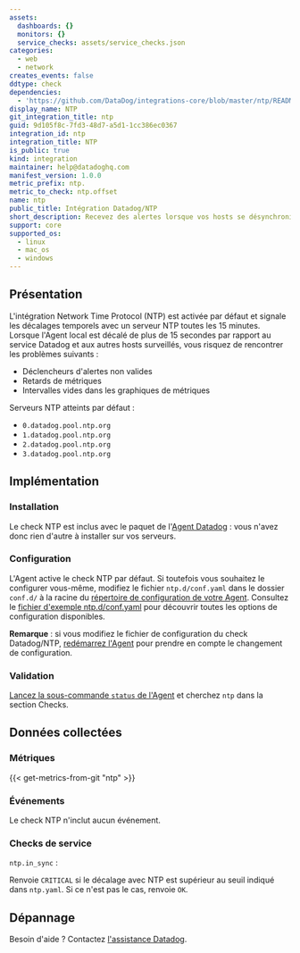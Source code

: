 ```yaml
---
assets:
  dashboards: {}
  monitors: {}
  service_checks: assets/service_checks.json
categories:
  - web
  - network
creates_events: false
ddtype: check
dependencies:
  - 'https://github.com/DataDog/integrations-core/blob/master/ntp/README.md'
display_name: NTP
git_integration_title: ntp
guid: 9d105f8c-7fd3-48d7-a5d1-1cc386ec0367
integration_id: ntp
integration_title: NTP
is_public: true
kind: integration
maintainer: help@datadoghq.com
manifest_version: 1.0.0
metric_prefix: ntp.
metric_to_check: ntp.offset
name: ntp
public_title: Intégration Datadog/NTP
short_description: Recevez des alertes lorsque vos hosts se désynchronisent du serveur NTP de votre choix.
support: core
supported_os:
  - linux
  - mac_os
  - windows
---
```

## Présentation

L'intégration Network Time Protocol (NTP) est activée par défaut et signale les décalages temporels avec un serveur NTP toutes les 15 minutes. Lorsque l'Agent local est décalé de plus de 15 secondes par rapport au service Datadog et aux autres hosts surveillés, vous risquez de rencontrer les problèmes suivants :

- Déclencheurs d'alertes non valides
- Retards de métriques
- Intervalles vides dans les graphiques de métriques

Serveurs NTP atteints par défaut :

- `0.datadog.pool.ntp.org`
- `1.datadog.pool.ntp.org`
- `2.datadog.pool.ntp.org`
- `3.datadog.pool.ntp.org`

## Implémentation

### Installation

Le check NTP est inclus avec le paquet de l'[Agent Datadog][1] : vous n'avez donc rien d'autre à installer sur vos serveurs.

### Configuration

L'Agent active le check NTP par défaut. Si toutefois vous souhaitez le configurer vous-même, modifiez le fichier `ntp.d/conf.yaml` dans le dossier `conf.d/` à la racine du [répertoire de configuration de votre Agent][2]. Consultez le [fichier d'exemple ntp.d/conf.yaml][3] pour découvrir toutes les options de configuration disponibles.

**Remarque** : si vous modifiez le fichier de configuration du check Datadog/NTP, [redémarrez l'Agent][4] pour prendre en compte le changement de configuration.

### Validation

[Lancez la sous-commande `status` de l'Agent][5] et cherchez `ntp` dans la section Checks.

## Données collectées

### Métriques
{{< get-metrics-from-git "ntp" >}}


### Événements

Le check NTP n'inclut aucun événement.

### Checks de service

`ntp.in_sync` :

Renvoie `CRITICAL` si le décalage avec NTP est supérieur au seuil indiqué dans `ntp.yaml`. Si ce n'est pas le cas, renvoie `OK`.

## Dépannage

Besoin d'aide ? Contactez [l'assistance Datadog][7].

[1]: https://app.datadoghq.com/account/settings#agent
[2]: https://docs.datadoghq.com/fr/agent/guide/agent-configuration-files/#agent-configuration-directory
[3]: https://github.com/DataDog/datadog-agent/blob/master/cmd/agent/dist/conf.d/ntp.d/conf.yaml.default
[4]: https://docs.datadoghq.com/fr/agent/guide/agent-commands/#start-stop-and-restart-the-agent
[5]: https://docs.datadoghq.com/fr/agent/guide/agent-commands/#agent-status-and-information
[6]: https://github.com/DataDog/integrations-core/blob/master/ntp/metadata.csv
[7]: https://docs.datadoghq.com/fr/help
[8]: https://docs.datadoghq.com/fr/agent/autodiscovery/integrations